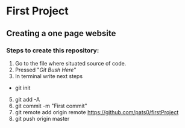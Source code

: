 # First Project
## Creating a **one page** website
### Steps to create this repository:

1. Go to the file where situated source of code.
2. Pressed "_Git Bush Here_"
3. In terminal write next steps
* git init
5. git add -A
6. git commit -m "First commit"
7. git remote add origin remote https://github.com/pats0/firstProject
8. git push origin master
